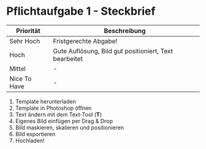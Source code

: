 # Pflichtaufgabe 1 - Steckbrief

| Priorität  | Beschreibung |
| ------------- | ------------- |
| Sehr Hoch  | Fristgerechte Abgabe!|
| Hoch  | Gute Auflösung, Bild gut positioniert, Text bearbeitet|
| Mittel  |  -  |
| Nice To Have  |  -  |

1. Template herunterladen
2. Template in Photoshop öffnen
3. Text ändern mit dem Text-Tool (**T**)
4. Eigenes Bild einfügen per Drag & Drop
5. Bild maskieren, skalieren und positionieren
6. Bild exportieren
7. Hochladen!
